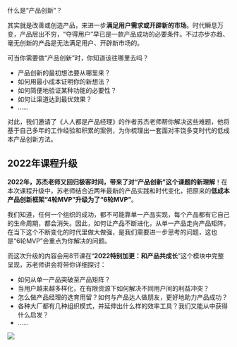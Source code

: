 什么是“产品创新”？

其实就是改善或创造产品，来进一步**满足用户需求或开辟新的市场**。时代瞬息万变，产品层出不穷，“夺得用户”早已是一款产品成功的必要条件。不过亦步亦趋、毫无创新的产品是无法满足用户、开辟新市场的。

可当你需要做“产品创新”时，你知道该往哪里去吗？

- 产品创新的最初想法要从哪里来？
- 如何用最小成本证明你的新想法？
- 如何简便地验证某种功能的必要性？
- 如何让渠道达到最优效果？
- ……

对此，我们邀请了《人人都是产品经理》的作者苏杰老师帮你解决这些难题，他将基于自己多年的工作经验和积累的案例，为你梳理出一套面对丰饶多变时代的低成本产品创新方法。

## **2022年课程升级**

**2022年，苏杰老师又回归极客时间，带来了对“产品创新”这个课题的新理解**！在本次课程升级中，苏老师结合近两年最新的产品实践和时代变化，把原来的**低成本产品创新框架“4轮MVP”升级为了“6轮MVP”**。

我们知道，任何一个组织的成功，都不可能靠单一产品实现，每个产品都有它自己的生命周期，都会消失。因此，如何让产品不断进化，从单一产品走向产品矩阵，在当下这个不断变化的时代里做大做强，是我们需要进一步思考的问题，这也是“6轮MVP”会重点为你解决的问题。

而这次升级的内容会用8节课在“**2022特别加更：和产品共成长**”这个模块中完整呈现，苏老师讲会将带你详细探讨：

- 如何从单一产品突破至产品矩阵？
- 当用户越来越多样化，在有限资源下如何解决不同用户间的利益冲突？
- 怎么做产品经理的选育用留？如何与产品达人做朋友，更好地助力产品成功？
- 各种大厂都有几种组织模式，并延伸出什么样的效率工具？我们又能从中获得什么启发？
- ……

![](https://static001.geekbang.org/resource/image/9a/f8/9a55e27c48c182cddcc19dc113161df8.jpg)